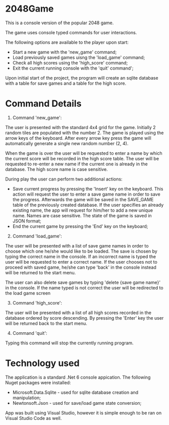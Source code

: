 # 2048Game

This is a console version of the popular 2048 game.

The game uses console typed commands for user interactions. 

The following options are available to the player upon start:
- Start a new game with the 'new_game' command;
- Load previously saved games uisng the 'load_game' command;
- Check all high scores using the 'high_score' command;
- Exit the current running console with the 'quit' command';

Upon initial start of the project, the program will create an sqlite database with a table for save games and a table for the high score.

# Command Details

1. Command 'new_game':

The user is presented with the standard 4x4 grid for the game. Initially 2 random tiles are populated with the number 2. 
The game is played using the arrow keys of the keyboard. After every arrow key press the game will automatically generate a single new random number (2, 4).

When the game is over the user will be requested to enter a name by which the current score will be recorded in the high score table. The user will be requested to re-enter a new name if the current one is already in the database. The high score name is case sensitive.

During play the user can perform two additional actions:
- Save current progress by pressing the 'Insert' key on the keyboard. This action will request the user to enter a save game name in order to save the progress. Afterwards the game will be saved in the SAVE_GAME table of the previously created database. If the user specifies an already existing name, the app will request for him/her to add a new unique name. Names are case sensitive. The state of the game is saved in JSON format;
- End the current game by pressing the 'End' key on the keyboard;

2. Command 'load_game':

The user will be presented with a list of save game names in order to choose which one he/she would like to be loaded. The save is chosen by typing the correct name in the console. If an incorrect name is typed the user will be requested to enter a correct name.
If the user chooses not to proceed with saved game, he/she can type 'back' in the console instead will be returned to the start menu.

The user can also delete save games by typing 'delete {save game name}' in the console. If the name typed is not correct the user will be redirected to the load game screen

3. Command 'high_score':

The user will be presented with a list of all high scores recorded in the database ordered by score descending. By pressing the 'Enter' key the user will be returned back to the start menu.

4. Command 'quit':

Typing this command will stop the currently running program.

# Technology used

The application is a standard .Net 6 console appication. The following Nuget packages were installed:
- Microsoft.Data.Sqlite - used for sqlite database creation and manipulation;
- Newtonsoft.Json - used for save/load game state conversion;

App was built using Visual Studio, however it is simple enough to be ran on Visual Studio Code as well.

